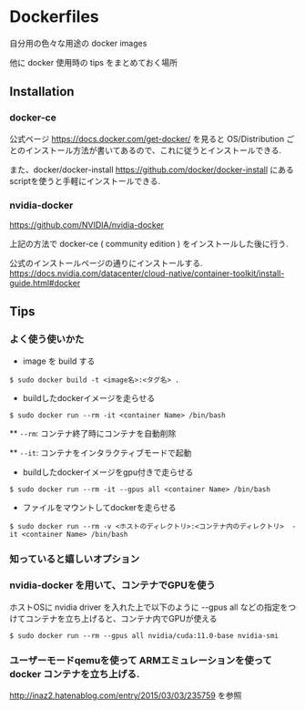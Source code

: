 # Dockerfiles

自分用の色々な用途の docker images

他に docker 使用時の tips をまとめておく場所


## Installation

### docker-ce

公式ページ https://docs.docker.com/get-docker/ を見ると OS/Distribution ごとのインストール方法が書いてあるので、これに従うとインストールできる.

また、docker/docker-install https://github.com/docker/docker-install にあるscriptを使うと手軽にインストールできる.

### nvidia-docker

https://github.com/NVIDIA/nvidia-docker

上記の方法で docker-ce ( community edition ) をインストールした後に行う.

公式のインストールページの通りにインストールする. https://docs.nvidia.com/datacenter/cloud-native/container-toolkit/install-guide.html#docker

## Tips

### よく使う使いかた

* image を build する

```
$ sudo docker build -t <image名>:<タグ名> .
```

* buildしたdockerイメージを走らせる

```
$ sudo docker run --rm -it <container Name> /bin/bash
```

** `--rm`: コンテナ終了時にコンテナを自動削除

** `--it`: コンテナをインタラクティブモードで起動

* buildしたdockerイメージをgpu付きで走らせる

```
$ sudo docker run --rm -it --gpus all <container Name> /bin/bash
```

* ファイルをマウントしてdockerを走らせる

```
$ sudo docker run --rm -v <ホストのディレクトリ>:<コンテナ内のディレクトリ>  -it <container Name> /bin/bash
```

### 知っていると嬉しいオプション

### nvidia-docker を用いて、コンテナでGPUを使う

ホストOSに nvidia driver を入れた上で以下のように --gpus all などの指定をつけてコンテナを立ち上げると、コンテナ内でGPUが使える

```
$ sudo docker run --rm --gpus all nvidia/cuda:11.0-base nvidia-smi
```

### ユーザーモードqemuを使って ARMエミュレーションを使って docker コンテナを立ち上げる.

http://inaz2.hatenablog.com/entry/2015/03/03/235759 を参照


